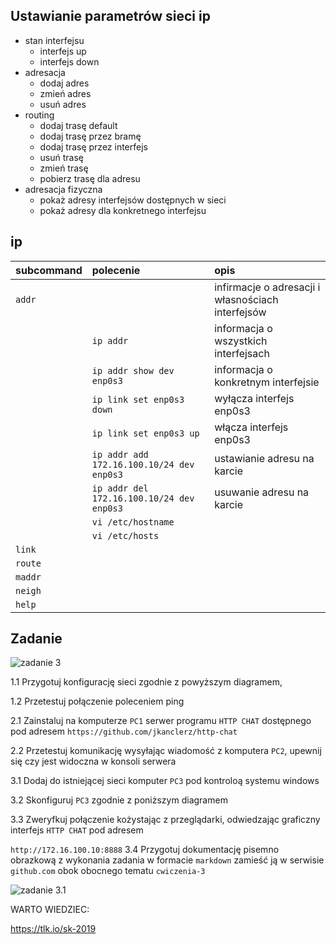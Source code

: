 Ustawianie parametrów sieci ip
------------------------------

* stan interfejsu
    * interfejs up
    * interfejs down
* adresacja
    * dodaj adres
    * zmień adres
    * usuń adres
* routing
    * dodaj trasę default
    * dodaj trasę przez bramę
    * dodaj trasę przez interfejs
    * usuń trasę
    * zmień trasę
    * pobierz trasę dla adresu
* adresacja fizyczna
    * pokaż adresy interfejsów dostępnych w sieci
    * pokaż adresy dla konkretnego interfejsu
     


ip 
-------------------------
| subcommand    |  polecenie   | opis  |
| ------------- |:-------------| :---------------| 
|   ``addr``    |                               | infirmacje o adresacji i własnościach interfejsów |
|               |   ``ip addr``                 | informacja o wszystkich interfejsach              |
|               |   ``ip addr show dev enp0s3`` | informacja o konkretnym interfejsie               |
|               |   ``ip link set enp0s3 down`` | wyłącza interfejs enp0s3              |
|               |   ``ip link set enp0s3 up `` | włącza interfejs enp0s3               |
|               |   ``ip addr add 172.16.100.10/24 dev enp0s3`` |   ustawianie adresu na karcie            |
|               |   ``ip addr del 172.16.100.10/24 dev enp0s3`` |   usuwanie adresu na karcie            |
|               |   ``vi /etc/hostname`` |  |
|               |   ``vi /etc/hosts`` |       |
|   ``link``    |                               |  |
|   ``route``   |  | |
|   ``maddr``   |  | |
|   ``neigh``   |  | |
|   ``help``    |  | |

Zadanie
------------

![zadanie 3](cwiczenia3.svg)

1.1 Przygotuj konfigurację sieci zgodnie z powyższym diagramem, 


1.2 Przetestuj połączenie poleceniem ping



2.1 Zainstaluj na komputerze ``PC1`` serwer programu ``HTTP CHAT`` dostępnego pod adresem ``https://github.com/jkanclerz/http-chat``


2.2 Przetestuj komunikację wysyłając wiadomość z komputera ``PC2``, upewnij się czy jest widoczna w konsoli serwera


3.1 Dodaj do istniejącej sieci komputer ``PC3`` pod kontroloą systemu windows


3.2 Skonfiguruj ``PC3`` zgodnie z poniższym diagramem


3.3 Zweryfkuj połączenie kożystając z przeglądarki, odwiedzając graficzny interfejs ``HTTP CHAT`` pod adresem 

``http://172.16.100.10:8888``
3.4 Przygotuj dokumentację pisemno obrazkową z wykonania zadania w formacie ``markdown`` zamieść ją w serwisie ``github.com`` obok obocnego tematu ``cwiczenia-3``



![zadanie 3.1](cwiczenia3.1.svg) 


WARTO WIEDZIEC: 

https://tlk.io/sk-2019
